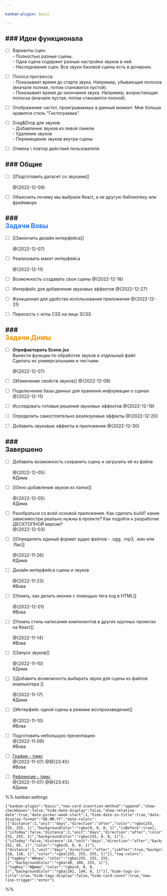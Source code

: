 ```yaml
---

kanban-plugin: basic

---
```


## ### Идеи функционала

- [ ] Варианты сцен:<br>- Полностью разные сцены.<br>- Одна сцена содержит разные настройки звуков в ней.<br>- Наследование сцен. Все звуки базовой сцены есть в дочерних.
- [ ] Полоса прогресса:<br>- Показывает время до старта звука. Например, убывающая полоска (вначале полная, потом становится пустой).<br>- Показывает время до окончания звука. Например, возрастающая полоска (вначале пустая, потом становится полной).
- [ ] Отображение частот, проигрываемых в данный момент. Мне больше нравится стиль "Гистограмма".
- [ ] Drag&Drop для звуков:<br>- Добавление звуков из левой панели<br>- Удаление звуков<br>- Перемещение звуков внутри сцены
- [ ] Отмена \ повтор действий пользователя


## ### Общие

- [ ] [[Подготовить датасет со звуками]]<br><br>@{2022-12-09}
- [ ] Объяснить почему мы выбрали React, а не другую библиотеку или фреймворк


## ### <div style='color: #297bff'>Задачи Вовы</div>

- [ ] [[Закончить дизайн интерфейса]]<br><br>@{2022-12-07}
- [ ] Реализовать макет интерфейса<br><br>@{2022-12-11}
- [ ] Возможность создавать свои сцены @{2022-12-18}
- [ ] Интерфейс для добавления звуковых эффектов @{2022-12-27}
- [ ] Функционал для удобства использования приложения @{2022-12-31}
- [ ] Пересесть с иглы CSS на лицо SCSS


## ### <div style='color: #f29500'>Задачи Димы</div>

- [ ] **Отрефакторить Scene.jsx**<br>Вынести функции по обработке звуков в отдельный файл<br>Сделать их универсальными и чистыми<br><br>@{2022-12-07}
- [ ] [[Изменение свойств звуков]] @{2022-12-08}
- [ ] Подключение базы данных для хранения информации о сценах @{2022-12-11}
- [ ] Исследовать готовые решения звуковых эффектов @{2022-12-19}
- [ ] Определить самостоятельно реализуемые эффекты @{2022-12-20}
- [ ] Добавить звуковые эффекты в приложение @{2022-12-30}


## ### <div class='tasks_completed'>Завершено</div>

- [ ] Добавить возможность сохранить сцену и загрузить её из файла<br><br>@{2022-12-05}<br>#Дима
- [ ] [[Окно добавления звуков из папки]]<br><br>@{2022-12-05}<br>#Дима
- [ ] Разобраться со всей основой приложения. Как сделать build? какие зависимостри реально нужны в проекте? Как подойти к разработке ДЕСКТОПНОЙ версии?<br>@{2022-12-03}
- [ ] [[Определить единый формат аудио файлов - .ogg, .mp3, .wav или .flac]]<br><br>@{2022-11-26}<br>#Дима
- [ ] Дизайн интерфейса сцены и звуков<br><br>@{2022-11-23}<br>#Вова
- [ ] [[Узнать, как делать иконки с помощью тега svg в HTML]]<br><br>@{2022-12-01}<br>#Вова
- [ ] [[Узнать стиль написания компонентов в других крупных проектах на React]]<br><br>@{2022-11-14}<br>#Вова
- [ ] [[Запуск звуков]] <br><br>@{2022-11-10}<br>#Дима
- [ ] [[Добавить возможность выбирать звуки для сцены из файлов компьютера ]]<br><br>@{2022-11-17}<br>#Дима
- [ ] [[Интерфейс одной сцены в режиме воспроизведения]] <br><br>@{2022-11-10}<br>#Вова
- [ ] Подготовить небольшую презентацию<br>@{2022-11-09}<br>#Вова
- [ ] [График - тимс](https://teams.microsoft.com/_#/school/tab::3717002657/19:fBnCvoy06PK9FkAOj7Sy_fQfIf5S1IJsYgyqLqjXE4s1@thread.tacv2?threadId=19:fBnCvoy06PK9FkAOj7Sy_fQfIf5S1IJsYgyqLqjXE4s1@thread.tacv2&messageId=classroom&ctx=channel&isTeamLevelApp=true) <br>@{2022-11-07} @@{23:45}<br>#Вова
- [ ] [Рефлексия - тимс](https://teams.microsoft.com/_#/school/tab::3717002657/19:fBnCvoy06PK9FkAOj7Sy_fQfIf5S1IJsYgyqLqjXE4s1@thread.tacv2?threadId=19:fBnCvoy06PK9FkAOj7Sy_fQfIf5S1IJsYgyqLqjXE4s1@thread.tacv2&messageId=classroom&ctx=channel&isTeamLevelApp=true) <br>@{2022-11-07} @@{23:45}<br>#Дима




%% kanban:settings
```
{"kanban-plugin":"basic","new-card-insertion-method":"append","show-checkboxes":false,"hide-date-display":false,"show-relative-date":true,"date-picker-week-start":1,"hide-date-in-title":true,"date-display-format":"DD.MM.YY","date-colors":[{"distance":1,"unit":"days","direction":"after","color":"rgba(255, 255, 255, 1)","backgroundColor":"rgba(0, 0, 0, 1)","isBefore":true},{"isToday":false,"distance":3,"unit":"days","direction":"after","color":"rgba(255, 255, 255, 1)","backgroundColor":"rgba(255, 0, 0, 1)"},{"isToday":false,"distance":14,"unit":"days","direction":"after","backgroundColor":"rgba(255, 252, 85, 1)","color":"rgba(0, 0, 0, 1)"},{"distance":1,"unit":"days","direction":"after","isAfter":true,"backgroundColor":"rgba(118, 118, 118, 1)","color":"rgba(255, 255, 255, 1)"}],"tag-colors":[{"tagKey":"#Вова","color":"rgba(255, 255, 255, 1)","backgroundColor":"rgba(48, 106, 255, 1)"},{"tagKey":"#Дима","color":"rgba(0, 0, 0, 1)","backgroundColor":"rgba(242, 149, 0, 1)"}],"hide-tags-in-title":true,"hide-tags-display":false,"hide-card-count":true,"new-line-trigger":"enter"}
```
%%